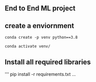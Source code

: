 ## End to End ML project

## create a enviornment
```
conda create -p venv python==3.8

conda activate venv/
```
## Install all required libraries
'''
pip install -r requirements.txt
...
